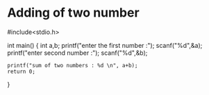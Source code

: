 # Adding of two number
#include<stdio.h>

int main()
{
    int a,b;
    printf("enter the first number :");
    scanf("%d",&a);
    printf("enter second number :");
    scanf("%d",&b);

    printf("sum of two numbers : %d \n", a+b);
    return 0;
}
